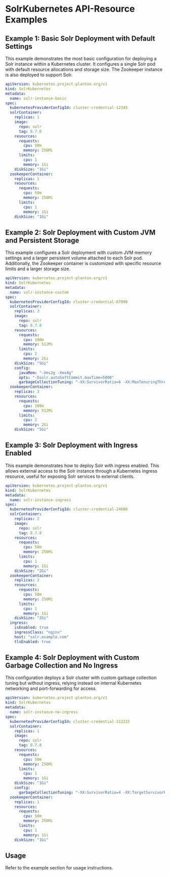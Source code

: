 # SolrKubernetes API-Resource Examples

## Example 1: Basic Solr Deployment with Default Settings

This example demonstrates the most basic configuration for deploying a Solr instance within a Kubernetes cluster. It configures a single Solr pod with default resource allocations and storage size. The Zookeeper instance is also deployed to support Solr.

```yaml
apiVersion: kubernetes.project-planton.org/v1
kind: SolrKubernetes
metadata:
  name: solr-instance-basic
spec:
  kubernetesProviderConfigId: cluster-credential-12345
  solrContainer:
    replicas: 1
    image:
      repo: solr
      tag: 8.7.0
    resources:
      requests:
        cpu: 50m
        memory: 256Mi
      limits:
        cpu: 1
        memory: 1Gi
    diskSize: "1Gi"
  zookeeperContainer:
    replicas: 1
    resources:
      requests:
        cpu: 50m
        memory: 256Mi
      limits:
        cpu: 1
        memory: 1Gi
    diskSize: "1Gi"
```

## Example 2: Solr Deployment with Custom JVM and Persistent Storage

This example configures a Solr deployment with custom JVM memory settings and a larger persistent volume attached to each Solr pod. Additionally, the Zookeeper container is customized with specific resource limits and a larger storage size.

```yaml
apiVersion: kubernetes.project-planton.org/v1
kind: SolrKubernetes
metadata:
  name: solr-instance-custom
spec:
  kubernetesProviderConfigId: cluster-credential-67890
  solrContainer:
    replicas: 3
    image:
      repo: solr
      tag: 8.7.0
    resources:
      requests:
        cpu: 100m
        memory: 512Mi
      limits:
        cpu: 2
        memory: 2Gi
    diskSize: "5Gi"
    config:
      javaMem: "-Xms2g -Xmx4g"
      opts: "-Dsolr.autoSoftCommit.maxTime=5000"
      garbageCollectionTuning: "-XX:SurvivorRatio=6 -XX:MaxTenuringThreshold=10"
  zookeeperContainer:
    replicas: 3
    resources:
      requests:
        cpu: 100m
        memory: 512Mi
      limits:
        cpu: 2
        memory: 2Gi
    diskSize: "5Gi"
```

## Example 3: Solr Deployment with Ingress Enabled

This example demonstrates how to deploy Solr with ingress enabled. This allows external access to the Solr instance through a Kubernetes ingress resource, useful for exposing Solr services to external clients.

```yaml
apiVersion: kubernetes.project-planton.org/v1
kind: SolrKubernetes
metadata:
  name: solr-instance-ingress
spec:
  kubernetesProviderConfigId: cluster-credential-24680
  solrContainer:
    replicas: 2
    image:
      repo: solr
      tag: 8.7.0
    resources:
      requests:
        cpu: 50m
        memory: 256Mi
      limits:
        cpu: 1
        memory: 1Gi
    diskSize: "2Gi"
  zookeeperContainer:
    replicas: 2
    resources:
      requests:
        cpu: 50m
        memory: 256Mi
      limits:
        cpu: 1
        memory: 1Gi
    diskSize: "2Gi"
  ingress:
    isEnabled: true
    ingressClass: "nginx"
    host: "solr.example.com"
    tlsEnabled: true
```

## Example 4: Solr Deployment with Custom Garbage Collection and No Ingress

This configuration deploys a Solr cluster with custom garbage collection tuning but without ingress, relying instead on internal Kubernetes networking and port-forwarding for access.

```yaml
apiVersion: kubernetes.project-planton.org/v1
kind: SolrKubernetes
metadata:
  name: solr-instance-no-ingress
spec:
  kubernetesProviderConfigId: cluster-credential-112233
  solrContainer:
    replicas: 1
    image:
      repo: solr
      tag: 8.7.0
    resources:
      requests:
        cpu: 50m
        memory: 256Mi
      limits:
        cpu: 1
        memory: 1Gi
    diskSize: "1Gi"
    config:
      garbageCollectionTuning: "-XX:SurvivorRatio=4 -XX:TargetSurvivorRatio=85 -XX:MaxTenuringThreshold=6"
  zookeeperContainer:
    replicas: 1
    resources:
      requests:
        cpu: 50m
        memory: 256Mi
      limits:
        cpu: 1
        memory: 1Gi
    diskSize: "1Gi"
```

## Usage

Refer to the example section for usage instructions.
